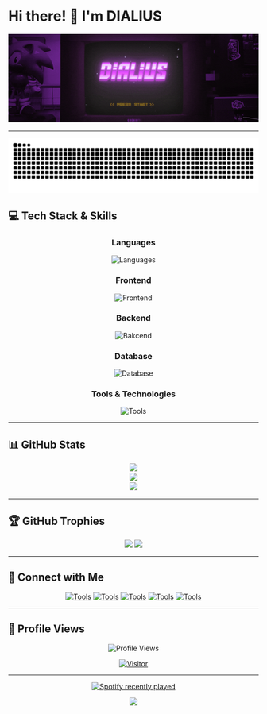 # Hi there! 👋 I'm DIALIUS

<div align="center">
  
  ![Typing SVG](img/standard.gif)
  
  
</div>

---

<img src="https://raw.githubusercontent.com/Dialius/Dialius/output/snake.svg" alt="Snake animation" />



## 💻 Tech Stack & Skills

<div align="center">

### Languages
![Languages](https://skillicons.dev/icons?i=js,kotlin,nodejs,py,cs&theme=dark)

### Frontend
![Frontend](https://skillicons.dev/icons?i=html,css,js&theme=light)

### Backend
![Bakcend](https://skillicons.dev/icons?i=nodejs,php,py&theme=light)

### Database
![Database](https://skillicons.dev/icons?i=mongo,redis,mysql&theme=light)

### Tools & Technologies

![Tools](https://skillicons.dev/icons?i=docker,git,aws&theme=light)

</div>

---

## 📊 GitHub Stats

<div align="center">
  
  ![](https://github-readme-stats.vercel.app/api?username=Dialius&theme=nightowl&hide_border=false&include_all_commits=false&count_private=false)<br/>
  ![](https://nirzak-streak-stats.vercel.app/?user=Dialius&theme=nightowl&hide_border=false)<br/>
  ![](https://github-readme-stats.vercel.app/api/top-langs/?username=Dialius&theme=nightowl&hide_border=false&include_all_commits=false&count_private=false&layout=compact)

</div>



---

## 🏆 GitHub Trophies

<div align="center">
  
  ![](https://github-profile-trophy.vercel.app/?username=Dialius&theme=aura&no-frame=false&no-bg=true&margin-w=4)
  ![](https://github-profile-trophy.vercel.app/?username=ryo-ma&title=Stars,Followers)
  


</div>

---

## 💫 Connect with Me

<div align="center">


[![Tools](https://skillicons.dev/icons?i=linkedin&theme=dark)]() [![Tools](https://skillicons.dev/icons?i=instagram&theme=dark)](https://www.instagram.com/pinisreal/) [![Tools](https://skillicons.dev/icons?i=gmail&theme=dark)]() [![Tools](https://skillicons.dev/icons?i=twitter&theme=dark)]() [![Tools](https://skillicons.dev/icons?i=discord&theme=dark)]()


</div>

---

## 👀 Profile Views

<div align="center">
  
  ![Profile Views](https://komarev.com/ghpvc/?username=Dialius&label=Profile%20Views&color=brightgreen&style=flat-square)
  
  [![Visitor](https://visitcount.itsvg.in/api?id=Dialius&icon=0&color=0)](https://visitcount.itsvg.in)

</div>

---
<div align="center">

[![Spotify recently played](https://spotify-recently-played-readme.vercel.app/api?user=31uvd2qbgtsjw5y47ofkligz3g2u&unique={true|1|on|yes})](https://open.spotify.com/user/31uvd2qbgtsjw5y47ofkligz3g2u?si=58f8422be4904218)


  



</div>

<div align="center">
  
  <img src="https://capsule-render.vercel.app/api?type=waving&color=gradient&height=100&section=footer"/>
  
</div>